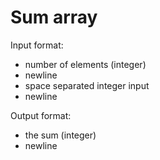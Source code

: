 # Sum array

Input format:

- number of elements (integer)
- newline
- space separated integer input
- newline

Output format:

- the sum (integer)
- newline
